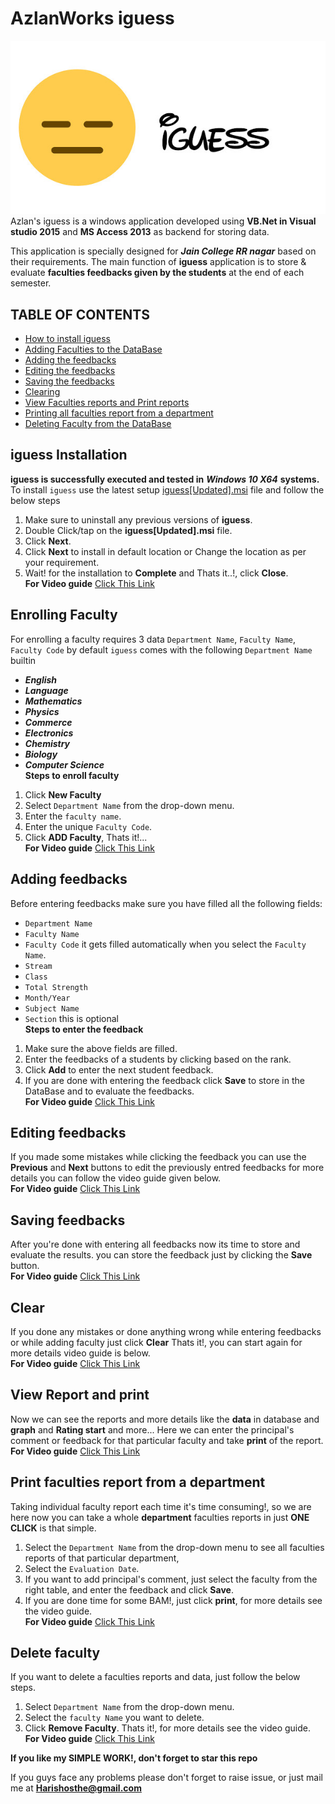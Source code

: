# AzlanWorks iguess
<a href="https://drive.google.com/open?id=1pEvrY4hNTpHkFYNwvvW5KfqbUX-YltaV"><img src="/Azlan_iguess/Resources/welcome.jpg"></img></a><br>
Azlan's iguess is a windows application developed using **VB.Net in Visual studio 2015** and **MS Access 2013** as backend for storing data.

This application is specially designed for ***Jain College RR nagar*** based on their requirements. The main function of **iguess** application is to store & evaluate **faculties feedbacks given by the students** at the end of each semester.

## TABLE OF CONTENTS
- [How to install iguess](#iguess-Installation)
- [Adding Faculties to the DataBase](#Enrolling-faculty)
- [Adding the feedbacks](#Adding-feedbacks)
- [Editing the feedbacks](#Editing-feedbacks)
- [Saving the feedbacks](#Saving-feedbacks)
- [Clearing](#Clear)
- [View Faculties reports and Print reports](#View-Report-and-print)
- [Printing all faculties report from a department](#Print-faculties-report-from-a-department)
- [Deleting Faculty from the DataBase](#Delete-faculty)


## **iguess Installation**
**iguess is successfully executed and tested in** ***Windows 10 X64*** **systems.**
To install `iguess` use the latest setup <a href="https://drive.google.com/open?id=1RHZUNqkCuNlbx33OXUkveGFZNTNzPcko">iguess[Updated].msi</a> file and follow the below steps
1) Make sure to uninstall any previous versions of **iguess**.
2) Double Click/tap on the **iguess[Updated].msi** file.
3) Click **Next**.
4) Click **Next** to install in default location or Change the location as per your requirement.
5) Wait! for the installation to **Complete** and Thats it..!, click **Close**.<br>
**For Video guide** <a href="https://drive.google.com/open?id=1Wsfzchb-jPMnH4BlIoWVbZ8ZVzPDjqjw">Click This Link</a>

## **Enrolling Faculty**
For enrolling a faculty requires 3 data `Department Name`, `Faculty Name`, `Faculty Code` by default `iguess` comes with the following `Department Name` builtin
- ***English***
- ***Language***
- ***Mathematics***
- ***Physics***
- ***Commerce***
- ***Electronics***
- ***Chemistry***
- ***Biology***
- ***Computer Science***<br>
**Steps to enroll faculty**
1) Click **New Faculty**
2) Select `Department Name` from the drop-down menu.
3) Enter the `faculty name`.
4) Enter the unique `Faculty Code`.
5) Click **ADD Faculty**, Thats it!...<br>
**For Video guide** <a href="https://drive.google.com/open?id=1GljDPZ7Sd4g916WC6jryDjEyVLgUlMOc">Click This Link</a>

## **Adding feedbacks**
Before entering feedbacks make sure you have filled all the following fields:
- `Department Name`
- `Faculty Name`
- `Faculty Code` it gets filled automatically when you select the `Faculty Name`.
- `Stream`
- `Class`
- `Total Strength`
- `Month/Year`
- `Subject Name`
- `Section` this is optional<br>
**Steps to enter the feedback**
1) Make sure the above fields are filled.
2) Enter the feedbacks of a students by clicking based on the rank.
3) Click **Add** to enter the next student feedback.
4) If you are done with entering the feedback click **Save** to store in the DataBase and to evaluate the feedbacks.<br>
**For Video guide** <a href="https://drive.google.com/open?id=1gOyxj26MMQOd4HdYtxvSds4fETFtsQsL">Click This Link</a>

## Editing feedbacks
If you made some mistakes while clicking the feedback you can use the **Previous** and **Next** buttons to edit the previously entred feedbacks for more details you can follow the video guide given below.<br>
**For Video guide** <a href="https://drive.google.com/open?id=1j1EEPQvwqiRJh2T-Q9dKozNZ_SI55ypt">Click This Link</a>

## Saving feedbacks
After you're done with entering all feedbacks now its time to store and evaluate the results.
you can store the feedback just by clicking the **Save** button.<br>
**For Video guide** <a href="https://drive.google.com/open?id=16m9aBTTdPFaJOYx_WL6wD_X4XEoiNAZO">Click This Link</a>

## Clear
If you done any mistakes or done anything wrong while entering feedbacks or while adding faculty just click **Clear**
Thats it!, you can start again for more details video guide is below.<br>
**For Video guide** <a href="https://drive.google.com/open?id=160RG-dwPp6vgIBdFx1Hia6M32zATEXFd">Click This Link</a>

## View Report and print
Now we can see the reports and more details like the **data** in database and **graph** and **Rating start** and more...
Here we can enter the principal's comment or feedback for that particular faculty and take **print** of the report.<br>
**For Video guide** <a href="https://drive.google.com/open?id=1eyNIEmd-yOkiOG6AvZ3MDq975G_h5fxv">Click This Link</a>

## Print faculties report from a department
Taking individual faculty report each time it's time consuming!, so we are here now you can take a whole **department** faculties reports in just **ONE CLICK** is that simple.
1) Select the `Department Name` from the drop-down menu to see all faculties reports of that particular department, 
2) Select the `Evaluation Date`.
3) If you want to add principal's comment, just select the faculty from the right table, and enter the feedback and click **Save**.
4) If you are done time for some BAM!, just click **print**, for more details see the video guide.<br>
**For Video guide** <a href="https://drive.google.com/open?id=1HT5pEK_TdsT8r2j7e07BL2ydJvsxMQRk">Click This Link</a>

## Delete faculty
If you want to delete a faculties reports and data, just follow the below steps.
1) Select `Department Name` from the drop-down menu.
2) Select the `faculty Name` you want to delete.
3) Click **Remove Faculty**. Thats it!, for more details see the video guide.<br>
**For Video guide** <a href="https://drive.google.com/open?id=1ggyAU3xSSE-6hc-3hPKW-879BSCY8c-K">Click This Link</a><br>

**If you like my SIMPLE WORK!, don't forget to star this repo**

If you guys face any problems please don't forget to raise issue, or just mail me at **Harishosthe@gmail.com**

